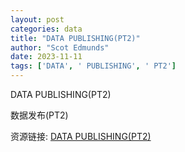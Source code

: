 ```yaml
---
layout: post
categories: data
title: "DATA PUBLISHING(PT2)"
author: "Scot Edmunds"
date: 2023-11-11
tags: ['DATA', ' PUBLISHING', ' PT2']
---
```


DATA PUBLISHING(PT2)

数据发布(PT2)

资源链接: [DATA PUBLISHING(PT2)](https://doi.org/10.57760/sciencedb.13241)
